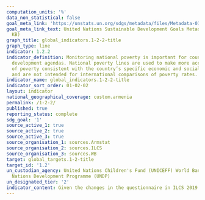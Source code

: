 ```yaml
---
computation_units: '%'
data_non_statistical: false
goal_meta_link: 'https://unstats.un.org/sdgs/metadata/files/Metadata-01-02-01.pdf '
goal_meta_link_text: United Nations Sustainable Development Goals Metadata (PDF 894
  KB)
graph_title: global_indicators.1-2-2-title
graph_type: line
indicator: 1.2.2
indicator_definition: Monitoring national poverty is important for country-specific
  development agendas. National poverty lines are used to make more accurate estimates
  of poverty consistent with the country’s specific economic and social circumstances,
  and are not intended for international comparisons of poverty rates.
indicator_name: global_indicators.1-2-2-title
indicator_sort_order: 01-02-02
layout: indicator
national_geographical_coverage: custom.armenia
permalink: /1-2-2/
published: true
reporting_status: complete
sdg_goal: '1'
source_active_1: true
source_active_2: true
source_active_3: true
source_organisation_1: sources.Armstat
source_organisation_2: sources.ILCS
source_organisation_3: sources.WB
target: global_targets.1-2-title
target_id: '1.2'
un_custodian_agency: United Nations Children's Fund (UNICEFF) World Bank (WB) United
  Nations Development Programme (UNDP)
un_designated_tier: '2'
indicator_content: Given the changes in the questionnaire in ILCS 2019 and the unavailability of some of the questions, a full calculation of multi-dimensional poverty is not possible.
---
```

